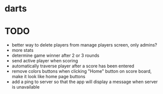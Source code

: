 # darts


# TODO
* better way to delete players from manage players screen, only admins?
* more stats
* determine game winner after 2 or 3 rounds
* send active player when scoring
* automatically traverse player after a score has been entered
* remove colors buttons when clicking "Home" button on score board, make it look like home page buttons
* add a ping to server so that the app will display a message when server is unavailable
